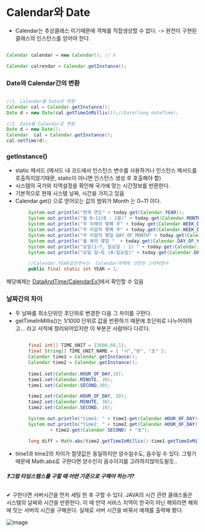 # Calendar와 Date

- Calendar는 추상클래스 이기때문에 객체를 직접생성할 수 없다. -> 완전이 구현된 클래스의 인스턴스를 얻어야 한다.

```java

Calendar calendar = new Calendar(); // X

Calendar calrendar = Calendar.getInstance();

```


### Date와 Calendar간의 변환

```java

//1. Calendar를 Date로 변환
Calendar cal = Calendar.getInstance();
Date d = new Date(cal.getTimeInMillis());//Date(long dateTime);

//2. Date를 Calendar로 변환
Date d = new Date();
Calendar  cal = Calendar.getInstance();
cal.setTime(d);

```

### getInstance()
- static 메서드 (메서드 내 코드에서 인스턴스 변수를 사용하거나 인스턴스 메서드를 호출하지않기때문, static이 아니면 인스턴스 생성 후 호출해야 함)
- 시스템의 국가와 지역설정을 확인해 국가에 맞는 시간정보를 반환한다.
- 기본적으로 현재 시스템 날짜, 시간을 가지고 있음
- Calendar.get() 으로 얻어오는 값의 범위가 Month 는 0~11 이다.

```java
        System.out.println("현재 연도" + today.get(Calendar.YEAR));
        System.out.println("월 0~11(0 : 1월)" + today.get(Calendar.MONTH));//11월
        System.out.println("주 이해의 몇째 주" + today.get(Calendar.WEEK_OF_YEAR));
        System.out.println("주 이달의 몇째 주" + today.get(Calendar.WEEK_OF_MONTH));
        System.out.println("주 이달의 몇일 DAY_OF_MONTH" + today.get(Calendar.DAY_OF_MONTH));
        System.out.println("올 해의 몇일 "  + today.get(Calendar.DAY_OF_YEAR));
        System.out.println("요일(1~7, 일요일 : 1) " + today.get(Calendar.DAY_OF_WEEK));
        System.out.println("요일 일~토 (0:일요일)" + today.get(Calendar.DAY_OF_WEEK));

        //Calendar.YEAR같은변수는  Calendar객체에 선언된 스테틱변수
        public final static int YEAR = 1;

```

해당예제는 [DataAndTime/CalendarEx1](https://github.com/786khk/referenceBasic/edit/main/DataAndTime/CalendarEx1.java)에서 확인할 수 있음 


### 날짜간의 차이
- 두 날짜를 최소단위인 초단위로 변경한 다음 그 차이를 구한다.
- getTimeInMillis()는 1/1000 단위로 값을 반환하기 때문에 초단위로 나누어야하고... 라고 서적에 정리되어있지만 이 부분은 사람마다 다르다.

```java

        final int[] TIME_UNIT = {3600,60,1};
        final String[] TIME_UNIT_NAME = { "시","분", "초" };
        Calendar time1 = Calendar.getInstance();
        Calendar time2 = Calendar.getInstance();
        
        time1.set(Calendar.HOUR_OF_DAY,10);
        time1.set(Calendar.MINUTE, 20);
        time1.set(Calendar.SECOND,30);

        time2.set(Calendar.HOUR_OF_DAY, 20);
        time2.set(Calendar.MINUTE, 30);
        time2.set(Calendar.SECOND, 10);

        System.out.println("time1: " + time1.get(Calendar.HOUR_OF_DAY)+"시" + time1.get(Calendar.MINUTE)+"분" + time1.get(Calendar.SECOND)+"초");
        System.out.println("time2: " + time2.get(Calendar.HOUR_OF_DAY) + "시" + time2.get(Calendar.MINUTE) + "분"
                + time2.get(Calendar.SECOND) + "초");

        long diff = Math.abs(time2.getTimeInMillis()-time1.getTimeInMillis()) / 1000;

```
- time1과 time2의 차이가 절댓값은 동일하지만 양수일수도, 음수일 수 있다. 그렇기때문에 Math.abs로 구한다면 양수인지 음수이지를 고려하지않아도될듯..


##### ❓그럼 타임스탬스를 구할 때 어떤 기준으로 구해야 하는가?
✔ 구한다면 서버시간을 먼저 세팅 한 후 구할 수 있다. JAVA의 시간 관련 클래스들은 시스템의 날짜와 시간을 반환한다.
이 때 만약 서비스 지역이 한국이 아닌 해외라면 해외에 잇는 서버의 시간을 구해온다.
실제로 서버 시간을 바꿔서 예제를 출력해 봤다.

![image](https://user-images.githubusercontent.com/78067072/227421741-6b9afb09-65b2-475d-9e01-8527eb2eed23.png)

 
